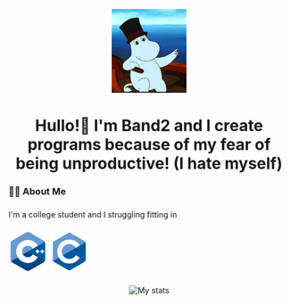 <div align="center">
  <img height="150" src="moomin-papa-pointing.png"  />
</div>

###

<h1 align="center">Hullo!👋 I'm Band2 and I create programs because of my fear of being unproductive! (I hate myself)</h1>

###

<h3 align="left">👩‍💻  About Me</h3>

###

<p align="left">I'm a college student and I struggling fitting in</p>

###

<div align="left">
  <img src="https://github.com/devicons/devicon/blob/v2.16.0/icons/cplusplus/cplusplus-original.svg" height="70" alt="cpp logo"  />
  <img src="https://github.com/devicons/devicon/blob/v2.16.0/icons/c/c-original.svg" height="70" alt="c logo"  />
</div>

###

<div align="center">
  <img src="https://github-readme-stats.vercel.app/api?username=tongaks" alt="My stats" />
</div>

###
